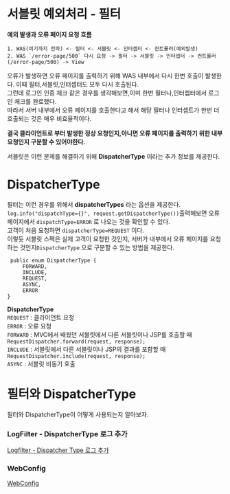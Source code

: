 # 서블릿 예외처리 - 필터

**예외 발생과 오류 페이지 요청 흐름**

```
1. WAS(여기까지 전파) <- 필터 <- 서블릿 <- 인터셉터 <- 컨트롤러(예외발생)  
2. WAS `/error-page/500` 다시 요청 -> 필터 -> 서블릿 -> 인터셉터 -> 컨트롤러(/error-page/500) -> View
```

오류가 발생하면 오류 페이지를 출력하기 위해 WAS 내부에서 다시 한번 호출이 발생한다. 이때 필터,서블릿,인터셉터도 모두 다시 호출된다.  
그런데 로그인 인증 체크 같은 경우를 생각해보면,이미 한번 필터나,인터셉터에서 로그인 체크를 완료했다.  
따라서 서버 내부에서 오류 페이지를 호출한다고 해서 해당 필터나 인터셉트가 한번 더 호출되는 것은 매우 비효율적이다.

**결국 클라이언트로 부터 발생한 정상 요청인지,아니면 오류 페이지를 출력하기 위한 내부 요청인지 구분할 수 있어야한다.**

서블릿은 이런 문제를 해결하기 위해 **DispatcherType** 이라는 추가 정보를 제공한다.

# DispatcherType

필터는 이런 경우를 위해서 **dispatcherTypes** 라는 옵션을 제공한다.  
`log.info("dispatchType={}", request.getDispatcherType())`출력해보면 오류 페이지에서 `dispatchType=ERROR` 로 나오는 것을 확인할 수 있다.  
고객이 처음 요청하면 `dispatcherType=REQUEST` 이다.  
이렇듯 서블릿 스펙은 실제 고객이 요청한 것인지, 서버가 내부에서 오류 페이지를 요청하는 것인지`DispatcherType` 으로 구분할 수 있는 방법을 제공한다.

```
 public enum DispatcherType {
     FORWARD,
     INCLUDE,
     REQUEST,
     ASYNC,
     ERROR
}
```

**DispatcherType**  
`REQUEST` : 클라이언트 요청  
`ERROR` : 오류 요청  
`FORWARD` : MVC에서 배웠던 서블릿에서 다른 서블릿이나 JSP를 호출할 때 `RequestDispatcher.forward(request, response);`  
`INCLUDE` : 서블릿에서 다른 서블릿이나 JSP의 결과를 포함할 때 `RequestDispatcher.include(request, response);`  
`ASYNC` : 서블릿 비동기 호출

# 필터와 DispatcherType

필터와 DispatcherType이 어떻게 사용되는지 알아보자.

### LogFilter - DispatcherType 로그 추가
[Logfilter - Dispatcher Type 로그 추가](https://github.com/imkh817/exception-spring/blob/master/src/main/java/home/exception/filter/LogFilter.java)

### WebConfig
[WebConfig](https://github.com/imkh817/exception-spring/blob/master/src/main/java/home/exception/WebConfig.java)